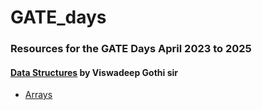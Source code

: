 # GATE_days

### Resources for the GATE Days April 2023 to 2025

#### [Data Structures](https://m.youtube.com/playlist?list=PLG9aCp4uE-s0j5Er7XarVwb2Vl-s0z-OJ) by Viswadeep Gothi sir
 - [Arrays](https://github.com/nitin-787/GATE_days/tree/main/Data%20Structure/Arrays)
